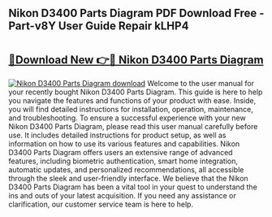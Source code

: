 ## Nikon D3400 Parts Diagram PDF Download Free - Part-v8Y User Guide Repair kLHP4

# <h2><a href="http://dfogg2n.blite.top/?on=Nikon+D3400+Parts+Diagram">🔗Download New 👉🔴 Nikon D3400 Parts Diagram</a></h2>

[![Nikon D3400 Parts Diagram download](https://i.imgur.com/lujVjoI.png)](http://dfogg2n.blite.top/?on=Nikon+D3400+Parts+Diagram)
Welcome to the user manual for your recently bought Nikon D3400 Parts Diagram. This guide is here to help you navigate the features and functions of your product with ease. Inside, you will find detailed instructions for installation, operation, maintenance, and troubleshooting. To ensure a successful experience with your new Nikon D3400 Parts Diagram, please read this user manual carefully before use. It includes detailed instructions for product setup, as well as information on how to use its various features and capabilities. Nikon D3400 Parts Diagram offers users an extensive range of advanced features, including biometric authentication, smart home integration, automatic updates, and personalized recommendations, all accessible through the sleek and user-friendly interface. We believe that the Nikon D3400 Parts Diagram has been a vital tool in your quest to understand the ins and outs of your latest acquisition. If you need any assistance or clarification, our customer service team is here to help.
